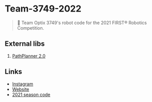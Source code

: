 # Team-3749-2022 
> 🤖 Team Optix 3749's robot code for the 2021 FIRST® Robotics Competition.

## External libs
1. [PathPlanner 2.0](https://github.com/mjansen4857/pathplanner)

## Links
 - [Instagram](https://www.instagram.com/optix3749/) 
 - [Website](https://www.team3749.org/) 
 - [2021 season code](https://github.com/Team-Optix-3749/Team3749-2021)

